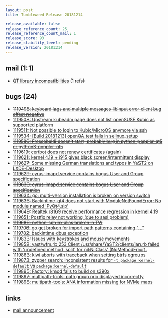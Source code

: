 ```yaml
---
layout: post
title: Tumbleweed Release 20181214

release_available: false
release_reference_count: 25
release_reference_count_mail: 1
release_score: 93
release_stability_level: pending
release_version: 20181214
---
```


## mail (1:1)

- [QT library incompatibilities](https://lists.opensuse.org/opensuse-factory/2018-12/msg00111.html) (1 refs)

## bugs (24)

<!--more-->

- ~~[1119495: keyboard lags and multiple messages libinput error client bug offset negative](https://bugzilla.opensuse.org/show_bug.cgi?id=1119495)~~
- [1119508: Upstream kubeadm page does not list openSUSE Kubic as supported platform](https://bugzilla.opensuse.org/show_bug.cgi?id=1119508)
- [1119511: Not possible to login to Kubic/MicroOS anymore via ssh](https://bugzilla.opensuse.org/show_bug.cgi?id=1119511)
- [1119534: \[Build 20181213\] openQA test fails in selinux_setup](https://bugzilla.opensuse.org/show_bug.cgi?id=1119534)
- ~~[1119580: Frescobaldi doesn't start; probably bug in python-poppler-qt5 or python3-poppler-qt5](https://bugzilla.opensuse.org/show_bug.cgi?id=1119580)~~
- [1119619: certbot does not renew certificates (again)](https://bugzilla.opensuse.org/show_bug.cgi?id=1119619)
- [1119621: kernel 4.19 + i915 gives black screen/intermittent display](https://bugzilla.opensuse.org/show_bug.cgi?id=1119621)
- [1119627: Some missing German translations and typos in YaST2 on LXDE-Desktop](https://bugzilla.opensuse.org/show_bug.cgi?id=1119627)
- [1119629: cyrus-imapd.service contains bogus User and Group specification](https://bugzilla.opensuse.org/show_bug.cgi?id=1119629)
- ~~[1119630: cyrus-imapd.service contains bogus User and Group specification](https://bugzilla.opensuse.org/show_bug.cgi?id=1119630)~~
- [1119634: go: multi-version installation is broken on version switch](https://bugzilla.opensuse.org/show_bug.cgi?id=1119634)
- [1119636: Backintime-qt4 does not start with ModuleNotFoundError: No module named 'PyQt4.sip'](https://bugzilla.opensuse.org/show_bug.cgi?id=1119636)
- [1119649: Realtek r8169 receive performance regression in kernel 4.19](https://bugzilla.opensuse.org/show_bug.cgi?id=1119649)
- [1119651: Postfix relay not working (due to sasl problem)](https://bugzilla.opensuse.org/show_bug.cgi?id=1119651)
- ~~[1119686: python-sphinx alias broken in TW](https://bugzilla.opensuse.org/show_bug.cgi?id=1119686)~~
- [1119706: go get broken for   import path patterns containing "..."](https://bugzilla.opensuse.org/show_bug.cgi?id=1119706)
- [1119782: backintime dbus exception](https://bugzilla.opensuse.org/show_bug.cgi?id=1119782)
- [1119833: Issues with keystrokes and mouse movements](https://bugzilla.opensuse.org/show_bug.cgi?id=1119833)
- [1119852: yast/wfm.rb:253 Client /usr/share/YaST2/clients/lan.rb failed with 'undefined method `split' for nil:NilClass' (NoMethodError).](https://bugzilla.opensuse.org/show_bug.cgi?id=1119852)
- [1119863: kiwi aborts with traceback when setting btrfs qgroups](https://bugzilla.opensuse.org/show_bug.cgi?id=1119863)
- [1119873: zypper search: inconsistent results for `-t package kernel-default` vs `package:kernel-default`](https://bugzilla.opensuse.org/show_bug.cgi?id=1119873)
- [1119895: Factory: kmod fails to build on s390x](https://bugzilla.opensuse.org/show_bug.cgi?id=1119895)
- [1119897: multipath-tools: path group prio displayed incorrectly](https://bugzilla.opensuse.org/show_bug.cgi?id=1119897)
- [1119898: multipath-tools: ANA information missing for NVMe maps](https://bugzilla.opensuse.org/show_bug.cgi?id=1119898)



## links

- [mail announcement](https://lists.opensuse.org/opensuse-factory/2018-12/msg00108.html)
